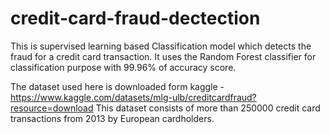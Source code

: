 # credit-card-fraud-dectection
 
This is supervised learning based Classification model which detects the fraud for a credit card transaction.
It uses the Random Forest classifier for classification purpose with 99.96% of accuracy score.

The dataset used here is downloaded form kaggle - https://www.kaggle.com/datasets/mlg-ulb/creditcardfraud?resource=download
This dataset consists of more than 250000 credit card transactions from 2013 by European cardholders.
